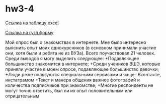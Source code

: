 # hw3-4
[Ссылка на таблицу excel](https://docs.google.com/spreadsheets/d/12OvklXwKK7PDKiWo05Cjbdikjfnm6yZXrKS5lPesMSQ/edit?usp=sharing)

[Ссылка на гугл форму](https://docs.google.com/forms/d/11e4JIZzo-sexpPjztDxL06kMD56fliPuHCChl0kmM3Y/edit?usp=sharing)

Мой опрос был о знакомствах в интернете. Мне было интересно выяснить опыт моих однокурсников (в основном принимали участие они, хотя были и ребята не из ВУЗа). Всего поучаствовал 21 человек.
Среди выводов я могу выделить следующее:
+Подавляющее большинство знакомится в интернете;
+Среди учеников ВШЭ, которые приняли участие в моем опросе, подавляющее большинство девочки;
+Люди реже пользуются специальными сервисами и чаще- Вконтакте, инстаграмом
+Текст и манера общения важнее фотографий и количества подписчиков при знакомстве;
+Многие респонденты не могут точно ответить, был ли их опыт положительным или отрицательным
